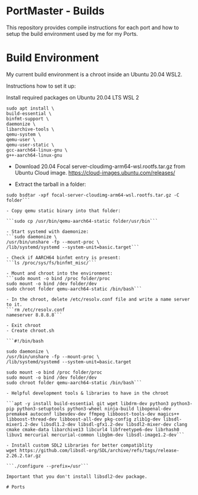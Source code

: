# PortMaster - Builds

This repository provides compile instructions for each port and how to setup the build environment used by me for my Ports.

# Build Environment

My current build environment is a chroot inside an Ubuntu 20.04 WSL2.

Instructions how to set it up:

Install required packages on Ubuntu 20.04 LTS WSL 2
```
sudo apt install \
build-essential \
binfmt-support \
daemonize \
libarchive-tools \
qemu-system \
qemu-user \
qemu-user-static \
gcc-aarch64-linux-gnu \
g++-aarch64-linux-gnu
```
- Download 20.04 Focal server-cloudimg-arm64-wsl.rootfs.tar.gz from Ubuntu Cloud image. https://cloud-images.ubuntu.com/releases/

- Extract the tarball in a folder:

```mkdir folder
sudo bsdtar -xpf focal-server-cloudimg-arm64-wsl.rootfs.tar.gz -C folder```

- Copy qemu static binary into that folder:

```sudo cp /usr/bin/qemu-aarch64-static folder/usr/bin```

- Start systemd with daemonize:
```sudo daemonize \
/usr/bin/unshare -fp --mount-proc \
/lib/systemd/systemd --system-unit=basic.target```

- Check if AARCH64 binfmt entry is present:
```ls /proc/sys/fs/binfmt_misc/```

- Mount and chroot into the environment:
```sudo mount -o bind /proc folder/proc
sudo mount -o bind /dev folder/dev
sudo chroot folder qemu-aarch64-static /bin/bash```

- In the chroot, delete /etc/resolv.conf file and write a name server to it.
```rm /etc/resolv.conf
nameserver 8.8.8.8```

- Exit chroot 
- Create chroot.sh

```#!/bin/bash

sudo daemonize \
/usr/bin/unshare -fp --mount-proc \
/lib/systemd/systemd --system-unit=basic.target

sudo mount -o bind /proc folder/proc
sudo mount -o bind /dev folder/dev
sudo chroot folder qemu-aarch64-static /bin/bash```

- Helpful development tools & libraries to have in the chroot

```apt -y install build-essential git wget libdrm-dev python3 python3-pip python3-setuptools python3-wheel ninja-build libopenal-dev premake4 autoconf libevdev-dev ffmpeg libboost-tools-dev magics++ libboost-thread-dev libboost-all-dev pkg-config zlib1g-dev libsdl-mixer1.2-dev libsdl1.2-dev libsdl-gfx1.2-dev libsdl2-mixer-dev clang cmake cmake-data libarchive13 libcurl4 libfreetype6-dev librhash0 libuv1 mercurial mercurial-common libgbm-dev libsdl-image1.2-dev```

- Install custom SDL2 Libraries for better compatiblity
wget https://github.com/libsdl-org/SDL/archive/refs/tags/release-2.26.2.tar.gz

```./configure --prefix=/usr```

Important that you don't install libsdl2-dev package.

# Ports


